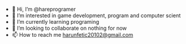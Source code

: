 - 👋 Hi, I’m @hareprogramer
- 👀 I’m interested in game development, program and computer scient
- 🌱 I’m currently learning programing
- 💞️ I’m looking to collaborate on nothing for now
- 📫 How to reach me  harunfetic20102@gmail.com
